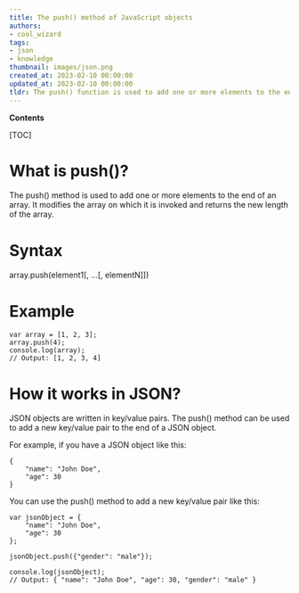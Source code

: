 ```yaml
---
title: The push() method of JavaScript objects
authors:
- cool_wizard
tags:
- json
- knowledge
thumbnail: images/json.png
created_at: 2023-02-10 00:00:00
updated_at: 2023-02-10 00:00:00
tldr: The push() function is used to add one or more elements to the end of a JavaScript Object.
---
```


**Contents**

[TOC]

# What is push()?

The push() method is used to add one or more elements to the end of an array. It modifies the array on which it is invoked and returns the new length of the array.

# Syntax

array.push(element1[, ...[, elementN]])

# Example

```
var array = [1, 2, 3];
array.push(4);
console.log(array);
// Output: [1, 2, 3, 4]
```

# How it works in JSON?

JSON objects are written in key/value pairs. The push() method can be used to add a new key/value pair to the end of a JSON object. 

For example, if you have a JSON object like this:

```
{
    "name": "John Doe",
    "age": 30
}
```

You can use the push() method to add a new key/value pair like this:

```
var jsonObject = {
    "name": "John Doe",
    "age": 30
};

jsonObject.push({"gender": "male"});

console.log(jsonObject);
// Output: { "name": "John Doe", "age": 30, "gender": "male" }
```
